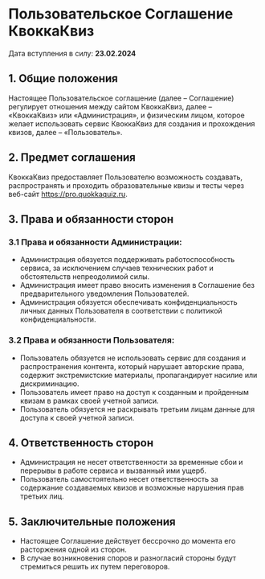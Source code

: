 # Пользовательское Соглашение КвоккаКвиз

Дата вступления в силу: **23.02.2024**

## 1. Общие положения

Настоящее Пользовательское соглашение (далее – Соглашение) регулирует отношения между сайтом КвоккаКвиз, далее – «КвоккаКвиз» или «Администрация», и физическим лицом, которое желает использовать сервис КвоккаКвиз для создания и прохождения квизов, далее – «Пользователь».

## 2. Предмет соглашения

КвоккаКвиз предоставляет Пользователю возможность создавать, распространять и проходить образовательные квизы и тесты через веб-сайт https://pro.quokkaquiz.ru.

## 3. Права и обязанности сторон

### 3.1 Права и обязанности Администрации:

- Администрация обязуется поддерживать работоспособность сервиса, за исключением случаев технических работ и обстоятельств непреодолимой силы.
- Администрация имеет право вносить изменения в Соглашение без предварительного уведомления Пользователей.
- Администрация обязуется обеспечивать конфиденциальность личных данных Пользователя в соответствии с политикой конфиденциальности.

### 3.2 Права и обязанности Пользователя:

- Пользователь обязуется не использовать сервис для создания и распространения контента, который нарушает авторские права, содержит экстремистские материалы, пропагандирует насилие или дискриминацию.
- Пользователь имеет право на доступ к созданным и пройденным квизам в рамках своей учетной записи.
- Пользователь обязуется не раскрывать третьим лицам данные для доступа к своей учетной записи.

## 4. Ответственность сторон

- Администрация не несет ответственности за временные сбои и перерывы в работе сервиса и вызванный ими ущерб.
- Пользователь самостоятельно несет ответственность за содержание создаваемых квизов и возможные нарушения прав третьих лиц.

## 5. Заключительные положения

- Настоящее Соглашение действует бессрочно до момента его расторжения одной из сторон.
- В случае возникновения споров и разногласий стороны будут стремиться решить их путем переговоров.
